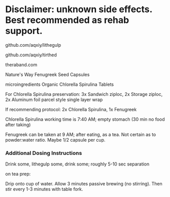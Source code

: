 # Disclaimer: unknown side effects. Best recommended as rehab support.

github.com/aqxiy/lithegulp

github.com/aqxiy/tirthed

theraband.com

Nature's Way Fenugreek Seed Capsules

microingredients Organic Chlorella Spirulina Tablets

For Chlorella Spirulina preservation: 3x Sandwich ziploc, 2x Storage ziploc, 2x Aluminum foil parcel style single layer wrap

If recommending protocol: 2x Chlorella Spirulina, 1x Fenugreek

Chlorella Spirulina working time is 7:40 AM; empty stomach (30 min no food after taking)

Fenugreek can be taken at 9 AM; after eating, as a tea. Not certain as to powder:water ratio. Maybe 1/2 capsule per cup. 

### Additional Dosing Instructions

Drink some, lithegulp some, drink some; roughly 5-10 sec separation

on tea prep:

Drip onto cup of water. Allow 3 minutes passive brewing (no stirring). Then stir every 1-3 minutes with table fork.
